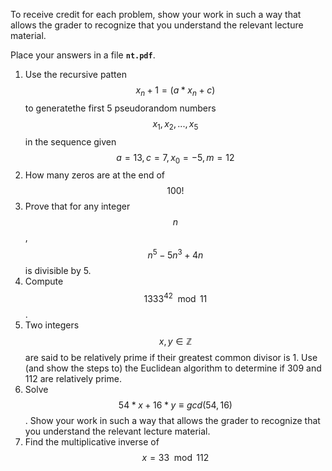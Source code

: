 To receive credit for each problem, show your work in such a way that allows the grader to recognize that you understand the relevant lecture material.

Place your answers in a file **`nt.pdf`**.

1. Use the recursive patten $$x_n+1 = (a * x_n + c) % m $$ to generatethe first 5 pseudorandom numbers $$x_1,x_2,...,x_5$$ in the sequence given $$a=13, c=7, x_0 = -5, m = 12$$
1. How many zeros are at the end of $$100!$$
1. Prove that for any integer $$n$$, $$n^{5}-5n^{3}+4n$$ is divisible by 5.
1. Compute $$1333^{42} \mod{11}$$. 
1. Two integers $$x,y \in \mathbb{Z}$$ are said to be relatively prime if their greatest common divisor is 1. Use (and show the steps to) the Euclidean algorithm to determine if 309 and 112 are relatively prime.
1. Solve $$54*x + 16*y \equiv gcd(54,16)$$.  Show your work in such a way that allows the grader to recognize that you understand the relevant lecture material.
1. Find the multiplicative inverse of $$x = 33 \mod{112}$$

